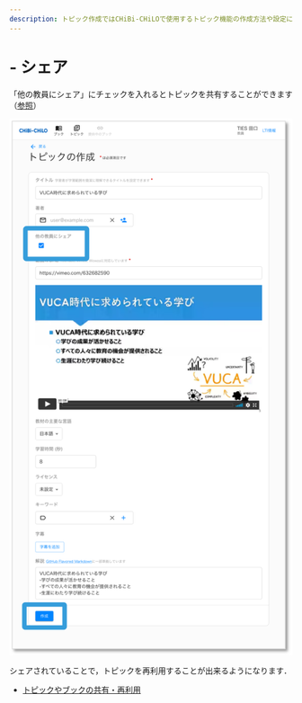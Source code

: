 ```yaml
---
description: トピック作成ではCHiBi-CHiLOで使用するトピック機能の作成方法や設定について解説しています．
---
```


# - シェア

「他の教員にシェア」にチェックを入れるとトピックを共有することができます（[参照](edit.md)）

![](<../.gitbook/assets/image (470).png>)

シェアされていることで，トピックを再利用することが出来るようになります．

* [トピックやブックの共有・再利用](../book/reuse-topic.md)
